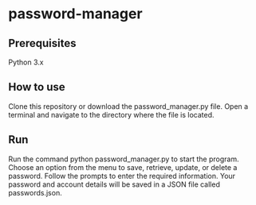 # password-manager
## Prerequisites
Python 3.x
## How to use
Clone this repository or download the password_manager.py file.
Open a terminal and navigate to the directory where the file is located.
## Run
Run the command python password_manager.py to start the program.
Choose an option from the menu to save, retrieve, update, or delete a password.
Follow the prompts to enter the required information.
Your password and account details will be saved in a JSON file called passwords.json.

